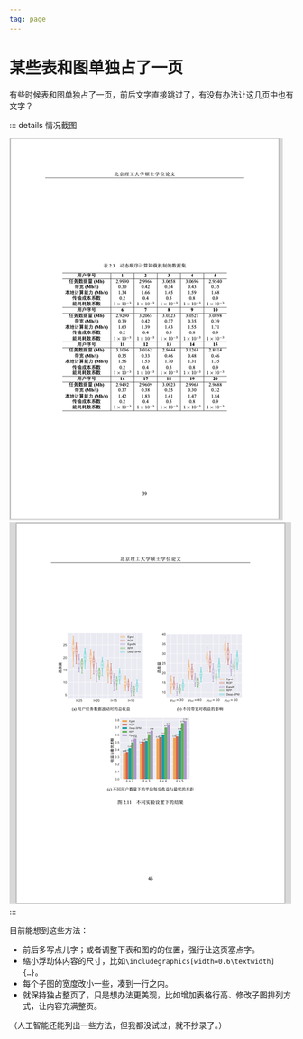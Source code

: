 ```yaml
---
tag: page
---
```


# 某些表和图单独占了一页

<!-- https://github.com/BITNP/BIThesis/discussions/577 -->

有些时候表和图单独占了一页，前后文字直接跳过了，有没有办法让这几页中也有文字？

::: details 情况截图

![截屏2025-02-18 13 03 00](../assets/float-page-table.png)
![截屏2025-02-18 13 03 15](../assets/float-page-figure.png)
:::

目前能想到这些方法：

- 前后多写点儿字；或者调整下表和图的的位置，强行让这页塞点字。
- 缩小浮动体内容的尺寸，比如`\includegraphics[width=0.6\textwidth]{…}`。
- 每个子图的宽度改小一些，凑到一行之内。
- 就保持独占整页了，只是想办法更美观，比如增加表格行高、修改子图排列方式，让内容充满整页。

（人工智能还能列出一些方法，但我都没试过，就不抄录了。）
